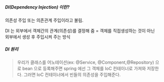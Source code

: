 ##### DI(Dependency Injection) 이란?
의존성 주입 또는 의존관계 주입이라고 불림.

DI 는 외부에서 객체간의 관계(의존성)를 결정해 줌 = 객체를 직접생성하는 것이 아닌 외부에서 생성 후 주입시켜 주는 방식 

##### DI 원리
>우리가 클래스를 어노테이션(ex: @Service, @Component,@Repository) 으로  bean 으로 등록해주면 spring 에선 그 객체를 IoC 컨테이너로 가져와 저장한다. 
그러면 IoC 컨테이너에서 빈들의 의존성을 주입해준다.



